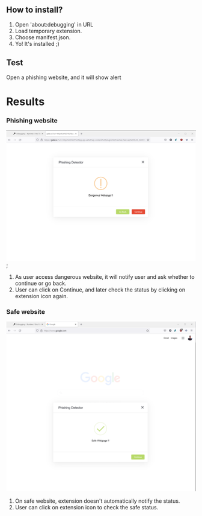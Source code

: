 ## How to install?
1. Open 'about:debugging' in URL
2. Load temporary extension.
3. Choose manifest.json.
4. Yo! It's installed ;)

## Test
Open a phishing website, and it will show alert

# Results
### Phishing website
![](media/result_dangerous.png);
1. As user access dangerous website, it will notify user and ask whether to continue or go back.
2. User can click on Continue, and later check the status by clicking on extension icon again.

### Safe website
![](media/result_safe.png)
1. On safe website, extension doesn't automatically notify the status.
2. User can click on extension icon to check the safe status.
